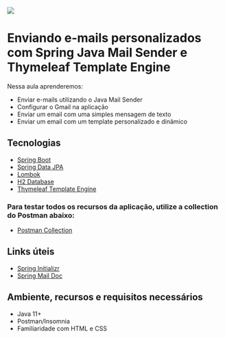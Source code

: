 <img src="https://storage.googleapis.com/golden-wind/experts-club/capa-github.svg" />

# Enviando e-mails personalizados com Spring Java Mail Sender e Thymeleaf Template Engine

Nessa aula aprenderemos:
- Enviar e-mails utilizando o Java Mail Sender
- Configurar o Gmail na aplicação
- Enviar um email com uma simples mensagem de texto
- Enviar um email com um template personalizado e dinâmico

## Tecnologias

- [Spring Boot](https://spring.io/projects/spring-boot)
- [Spring Data JPA](https://spring.io/projects/spring-data-jpa)
- [Lombok](https://projectlombok.org/)
- [H2 Database](https://www.h2database.com/html/quickstart.html)
- [Thymeleaf Template Engine](https://www.thymeleaf.org/documentation.html)

### Para testar todos os recursos da aplicação, utilize a collection do Postman abaixo:

- [Postman Collection](https://www.getpostman.com/collections/232002cdb2886d327069)

## Links úteis

- [Spring Initializr](https://start.spring.io/#!type=maven-project&language=java&platformVersion=2.5.4&packaging=jar&jvmVersion=11&groupId=com.example&artifactId=advanced-search&name=advanced-search&description=Demo%20project%20for%20Spring%20Data%20JPA%20Specifications&packageName=com.example.advanced-search&dependencies=web,devtools,data-jpa,h2,lombok)
- [Spring Mail Doc](https://docs.spring.io/spring-framework/docs/3.2.x/spring-framework-reference/html/mail.html)

## Ambiente, recursos e requisitos necessários

- Java 11+
- Postman/Insomnia
- Familiaridade com HTML e CSS